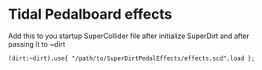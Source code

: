 # Tidal Pedalboard effects

Add this to you startup SuperCollider file after initialize SuperDirt and after passing it to ~dirt
```
(dirt:~dirt).use{ "/path/to/SuperDirtPedalEffects/effects.scd".load };
```
